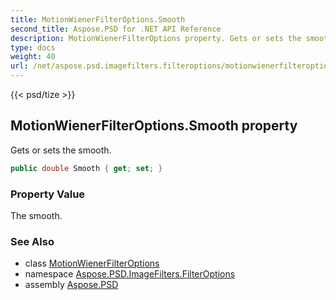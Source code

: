 ```yaml
---
title: MotionWienerFilterOptions.Smooth
second_title: Aspose.PSD for .NET API Reference
description: MotionWienerFilterOptions property. Gets or sets the smooth
type: docs
weight: 40
url: /net/aspose.psd.imagefilters.filteroptions/motionwienerfilteroptions/smooth/
---
```

{{< psd/tize >}}
## MotionWienerFilterOptions.Smooth property

Gets or sets the smooth.

```csharp
public double Smooth { get; set; }
```

### Property Value

The smooth.

### See Also

* class [MotionWienerFilterOptions](../)
* namespace [Aspose.PSD.ImageFilters.FilterOptions](../../motionwienerfilteroptions/)
* assembly [Aspose.PSD](../../../)


